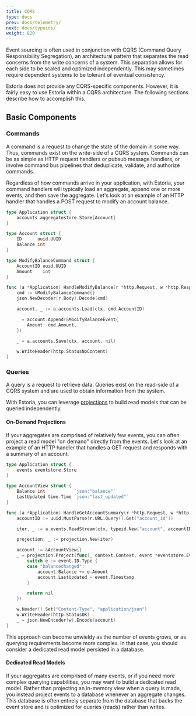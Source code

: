```yaml
---
title: CQRS
type: docs
prev: docs/telemetry/
next: docs/typeids/
weight: 820
---
```


Event sourcing is often used in conjunction with CQRS (Command Query Responsibility Segregation), an architectural pattern that separates the read concerns from the write concerns of a system. This separation allows for each side to be scaled and optimized independently. This may sometimes require dependent systems to be tolerant of eventual consistency.

Estoria does not provide any CQRS-specific components. However, it is fairly easy to use Estoria within a CQRS architecture. The following sections describe how to accomplish this.

## Basic Components

### Commands

A command is a request to change the state of the domain in some way. Thus, commands exist on the write-side of a CQRS system. Commands can be as simple as HTTP request handlers or pubsub message handlers, or involve command bus pipelines that deduplicate, validate, and authorize commands.

Regardless of how commands arrive in your application, with Estoria, your command handlers will typically load an aggregate, append one or more events, and then save the aggregate. Let's look at an example of an HTTP handler that handles a POST request to modify an account balance.

```go
type Application struct {
    accounts aggregatestore.Store[Account]
}

type Account struct {
    ID      uuid.UUID
    Balance int
}

type ModifyBalanceCommand struct {
    AccountID uuid.UUID
    Amount    int
}

func (a *Application) HandleModifyBalance(r *http.Request, w *http.ResponseWriter) {
    cmd := &ModifyBalanceCommand{}
    json.NewDecoder(r.Body).Decode(cmd)

    account, _ := a.accounts.Load(ctx, cmd.AccountID)

    _ = account.Append(&ModifyBalanceEvent{
        Amount: cmd.Amount,
    })

    _ = a.accounts.Save(ctx, account, nil)

    w.WriteHeader(http.StatusNoContent)
}
```

### Queries

A query is a request to retrieve data. Queries exist on the read-side of a CQRS system and are used to obtain information from the system.

With Estoria, you can leverage [projections](../projections) to build read models that can be queried independently.

#### On-Demand Projections

If your aggregates are comprised of relatively few events, you can often project a read model "on demand" directly from the events. Let's look at an example of an HTTP handler that handles a GET request and responds with a summary of an account.

```go
type Application struct {
    events eventstore.Store
}

type AccountView struct {
    Balance int           `json:"balance"`
    LastUpdated time.Time `json:"last_updated"`
}

func (a *Application) HandleGetAccountSummary(r *http.Request, w *http.ResponseWriter) {
    accountID := uuid.MustParse(r.URL.Query().Get("account_id"))

    iter, _ := a.events.ReadStream(ctx, typeid.New("account", accountID)), eventstore.ReadStreamOptions{})

    projection, _ := projection.New(iter)

    account := &AccountView{}
    _ = projection.Project(func(_ context.Context, event *eventstore.Event) error {
        switch e := event.ID.Type {
        case "balancechanged":
            account.Balance += e.Amount
            account.LastUpdated = event.Timestamp
        }

        return nil
    })

    w.Header().Set("Content-Type", "application/json")
    w.WriteHeader(http.StatusOK)
    _ = json.NewEncoder(w).Encode(account)
}
```

This approach can become unwieldy as the number of events grows, or as querying requirements become more complex. In that case, you should consider a dedicated read model persisted in a database.

#### Dedicated Read Models

If your aggregates are comprised of many events, or if you need more complex querying capabilities, you may want to build a dedicated read model. Rather than projecting an in-memory view when a query is made, you instead project events to a database whenever an aggregate changes. This database is often entirely separate from the database that backs the event store and is optimized for queries (reads) rather than writes.
